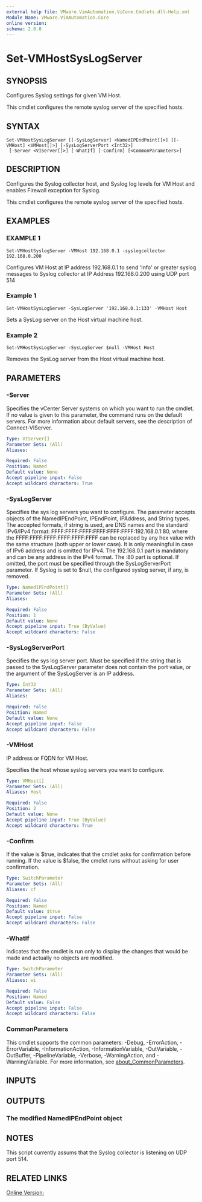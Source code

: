```yaml
---
external help file: VMware.VimAutomation.ViCore.Cmdlets.dll-Help.xml
Module Name: VMware.VimAutomation.Core
online version:
schema: 2.0.0
---
```


# Set-VMHostSysLogServer

## SYNOPSIS
Configures Syslog settings for given VM Host.

This cmdlet configures the remote syslog server of the specified hosts.

## SYNTAX

```
Set-VMHostSysLogServer [[-SysLogServer] <NamedIPEndPoint[]>] [[-VMHost] <VMHost[]>] [-SysLogServerPort <Int32>]
 [-Server <VIServer[]>] [-WhatIf] [-Confirm] [<CommonParameters>]
```

## DESCRIPTION
Configures the Syslog collector host, and Syslog log levels for VM Host and enables Firewall exception for Syslog.

This cmdlet configures the remote syslog server of the specified hosts.

## EXAMPLES

### EXAMPLE 1
```
Set-VMHostSyslogServer -VMHost 192.168.0.1 -syslogcollector 192.168.0.200
```

Configures VM Host at IP address 192.168.0.1 to send 'Info' or greater syslog messages to Syslog collector at IP Address 192.168.0.200 using UDP port 514

### Example 1
```
Set-VMHostSysLogServer -SysLogServer '192.168.0.1:133' -VMHost Host
```

Sets a SysLog server on the Host virtual machine host.

### Example 2
```
Set-VMHostSysLogServer -SysLogServer $null -VMHost Host
```

Removes the SysLog server from the Host virtual machine host.

## PARAMETERS

### -Server
Specifies the vCenter Server systems on which you want to run the cmdlet. If no value is given to this parameter, the command runs on the default servers. For more information about default servers, see the description of Connect-VIServer.

```yaml
Type: VIServer[]
Parameter Sets: (All)
Aliases:

Required: False
Position: Named
Default value: None
Accept pipeline input: False
Accept wildcard characters: True
```

### -SysLogServer
Specifies the sys log servers you want to configure. The parameter accepts objects of the NamedIPEndPoint, IPEndPoint, IPAddress, and String types. The accepted formats, if string is used, are DNS names and the standard IPv6/IPv4 format: FFFF:FFFF:FFFF:FFFF:FFFF:FFFF:192.168.0.1:80, where the FFFF:FFFF:FFFF:FFFF:FFFF:FFFF can be replaced by any hex value with the same structure (both upper or lower case). It is only meaningful in case of IPv6 address and is omitted for IPv4. The 192.168.0.1 part is mandatory and can be any address in the IPv4 format. The :80 part is optional. If omitted, the port must be specified through the SysLogServerPort parameter. If Syslog is set to $null, the configured syslog server, if any, is removed.

```yaml
Type: NamedIPEndPoint[]
Parameter Sets: (All)
Aliases:

Required: False
Position: 1
Default value: None
Accept pipeline input: True (ByValue)
Accept wildcard characters: False
```

### -SysLogServerPort
Specifies the sys log server port. Must be specified if the string that is passed to the SysLogServer parameter does not contain the port value, or the argument of the SysLogServer is an IP address.

```yaml
Type: Int32
Parameter Sets: (All)
Aliases:

Required: False
Position: Named
Default value: None
Accept pipeline input: False
Accept wildcard characters: False
```

### -VMHost
IP address or FQDN for VM Host.

Specifies the host whose syslog servers you want to configure.

```yaml
Type: VMHost[]
Parameter Sets: (All)
Aliases: Host

Required: False
Position: 2
Default value: None
Accept pipeline input: True (ByValue)
Accept wildcard characters: True
```

### -Confirm
If the value is $true, indicates that the cmdlet asks for confirmation before running.
If the value is $false, the cmdlet runs without asking for user confirmation.

```yaml
Type: SwitchParameter
Parameter Sets: (All)
Aliases: cf

Required: False
Position: Named
Default value: $true
Accept pipeline input: False
Accept wildcard characters: False
```

### -WhatIf
Indicates that the cmdlet is run only to display the changes that would be made and actually no objects are modified.

```yaml
Type: SwitchParameter
Parameter Sets: (All)
Aliases: wi

Required: False
Position: Named
Default value: False
Accept pipeline input: False
Accept wildcard characters: False
```

### CommonParameters
This cmdlet supports the common parameters: -Debug, -ErrorAction, -ErrorVariable, -InformationAction, -InformationVariable, -OutVariable, -OutBuffer, -PipelineVariable, -Verbose, -WarningAction, and -WarningVariable. For more information, see [about_CommonParameters](http://go.microsoft.com/fwlink/?LinkID=113216).

## INPUTS

## OUTPUTS

### The modified NamedIPEndPoint object
## NOTES
This script currently assums that the Syslog collector is listening on UDP port 514.

## RELATED LINKS

[Online Version:](https://artfulbodger.github.io/VMWareTools/Set-VMHostSysLogServer.html)

